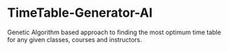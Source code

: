 # TimeTable-Generator-AI
Genetic Algorithm based approach to finding the most optimum time table for any given classes, courses and instructors.
